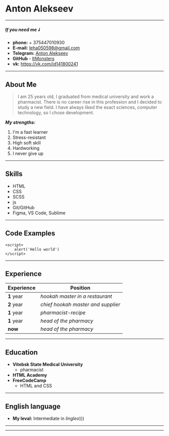 # Anton Alekseev

---

#### **_If you need me &#129047;_**

- **phone:** + 375447010930
- **E-mail:** leha050598@gmail.com
- **Telegram:** [Anton Alekseev](https://t.me/antonalekseev98)
- **GitHub** - [ItMonsters](https://github.com/ItMonsters)
- **vk:** https://vk.com/id141800241

---

## About Me

> I am 25 years old, I graduated from medical university and work a pharmacist. There is no career rise in this profession and I decided to study a new field. I have always liked the exact sciences, computer technology, so I chose development.

**_My strengths:_**

1. I'm a fast learner
2. Stress-resistant
3. High soft skill
4. Hardworking
5. I never give up

---

## Skills

- HTML
- CSS
- SCSS
- js
- Git/GitHub
- Figma, VS Code, Sublime

---

## Code Examples

```
<script>
    alert('Hello world')
</script>
```

---

## Experience

| Experience | Position                           |
| ---------- | ---------------------------------- |
| **1** year | _hookah master in a restaurant_    |
| **2** year | _chief hookah master and supplier_ |
| **1** year | _pharmacist-recipe_                |
| **1** year | _head of the pharmacy_             |
| **now**    | _head of the pharmacy_             |

---

## Education

- **Vitebsk State Medical University**
  - pharmacist
- **HTML Academy**
- **FreeCodeCamp**
  - HTML and CSS

---

## English language

- **My leval:** Intermediate in _lingleo_)))

---

---
